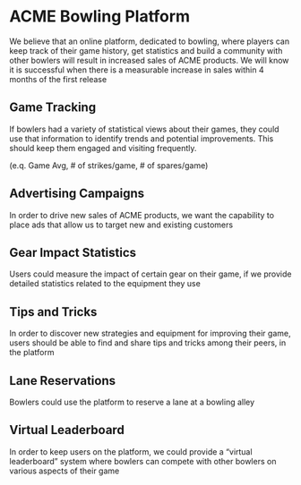 # ACME Bowling Platform

We believe that an online platform, dedicated to bowling, where players can keep track of their game history, get statistics and build a community with other bowlers will result in increased sales of ACME products. We will know it is successful when there is a measurable increase in sales within 4 months of the first release

## Game Tracking

If bowlers had a variety of statistical views about their games, they could use that information to identify trends and potential improvements.  This should keep them engaged and visiting frequently.

(e.q. Game Avg, # of strikes/game, # of spares/game) 

## Advertising Campaigns

In order to drive new sales of ACME products, we want the capability to place ads that allow us to target new and existing customers

## Gear Impact Statistics

Users could measure the impact of certain gear on their game, if we provide detailed statistics related to the equipment they use

## Tips and Tricks

In order to discover new strategies and equipment for improving their game, users should be able to find and share tips and tricks among their peers, in the platform

## Lane Reservations

Bowlers could use the platform to reserve a lane at a bowling alley

## Virtual Leaderboard

In order to keep users on the platform, we could provide a “virtual leaderboard” system where bowlers can compete with other bowlers on various aspects of their game
